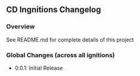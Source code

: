 ## CD Ingnitions Changelog

### Overview
See README.md for complete details of this project

### Global Changes (across all ignitions)
- 0.0.1: Initial Release

